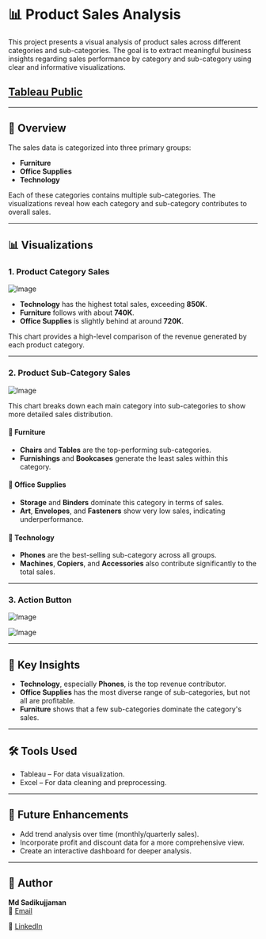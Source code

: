 # 📊 Product Sales Analysis

This project presents a visual analysis of product sales across different categories and sub-categories. The goal is to extract meaningful business insights regarding sales performance by category and sub-category using clear and informative visualizations.

## [Tableau Public](https://public.tableau.com/app/profile/sadikujjaman/viz/SalesDashboardByCategoryAction/ProductCategorySales)

---

## 🧾 Overview

The sales data is categorized into three primary groups:

- **Furniture**
- **Office Supplies**
- **Technology**

Each of these categories contains multiple sub-categories. The visualizations reveal how each category and sub-category contributes to overall sales.

---

## 📊 Visualizations

### 1. Product Category Sales

![Image](https://github.com/user-attachments/assets/48208aef-9847-44f3-b669-da0cf7c158ba)

- **Technology** has the highest total sales, exceeding **850K**.
- **Furniture** follows with about **740K**.
- **Office Supplies** is slightly behind at around **720K**.

This chart provides a high-level comparison of the revenue generated by each product category.

---

### 2. Product Sub-Category Sales

![Image](https://github.com/user-attachments/assets/02d4c374-3d57-45a3-93c8-b7d1057e9a26)

This chart breaks down each main category into sub-categories to show more detailed sales distribution.

#### 🔹 Furniture
- **Chairs** and **Tables** are the top-performing sub-categories.
- **Furnishings** and **Bookcases** generate the least sales within this category.

#### 🔸 Office Supplies
- **Storage** and **Binders** dominate this category in terms of sales.
- **Art**, **Envelopes**, and **Fasteners** show very low sales, indicating underperformance.

#### 🔺 Technology
- **Phones** are the best-selling sub-category across all groups.
- **Machines**, **Copiers**, and **Accessories** also contribute significantly to the total sales.

---

### 3. Action Button

![Image](https://github.com/user-attachments/assets/6f04c9ef-a566-4ca5-b27f-0b9733b50497)

![Image](https://github.com/user-attachments/assets/64c6be58-6d88-42c1-b007-9d7eadc6b97e)

---

## 📌 Key Insights

- **Technology**, especially **Phones**, is the top revenue contributor.
- **Office Supplies** has the most diverse range of sub-categories, but not all are profitable.
- **Furniture** shows that a few sub-categories dominate the category's sales.

---

## 🛠 Tools Used

- Tableau – For data visualization.
- Excel – For data cleaning and preprocessing.

---

## 🚀 Future Enhancements

- Add trend analysis over time (monthly/quarterly sales).
- Incorporate profit and discount data for a more comprehensive view.
- Create an interactive dashboard for deeper analysis.

---

## 👤 Author

**Md Sadikujjaman**  
📧 [Email](ss.shihab2001@gmail.com)

🔗 [LinkedIn](https://www.linkedin.com/in/sadikujjaman/)


